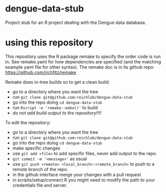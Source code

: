 # dengue-data-stub
Project stub for an R project dealing with the Dengue data database.


# using this repository
This repository uses the R package remake to specify the order code is
run in. See remake.yaml for how
dependencies are specified (and the matching example yaml file for other
syntax).  The remake doc is in its github repo:
https://github.com/richfitz/remake

Remake does in-tree builds so to get a clean build:
- go to a directory where you want the tree
- run `git clone git@github.com:reichlab/dengue-data-stub`
- go into the repo doing `cd dengue-data-stub`
- run `Rscript -e 'remake::make()'` to build
- _do not add build output to the repository!!!!_

To edit the repository:
- go to a directory where you want the tree
- run `git clone git@github.com:reichlab/dengue-data-stub`
- go into the repo doing `cd dengue-data-stub`
- make specific changes
- use `git add <file>` to add specific files, never add output to the
  repo.
- `git commit -m '<message>'` as usual
- use `git push <remote> <local_branch>:<remote_branch>` to push to a
  remote branch of the repo.
- in the github interface merge your changes with a pull request
- in scripts/setup/connect.R you might need to modify the path to 
  your credentials file and server.

